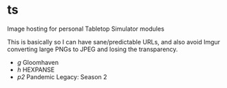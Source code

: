 # ts
Image hosting for personal Tabletop Simulator modules

This is basically so I can have sane/predictable URLs, and also avoid Imgur converting large PNGs to JPEG and losing the transparency.

* *g* Gloomhaven
* *h* HEXPANSE
* *p2* Pandemic Legacy: Season 2
